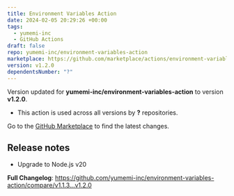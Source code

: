 ```yaml
---
title: Environment Variables Action
date: 2024-02-05 20:29:26 +00:00
tags:
  - yumemi-inc
  - GitHub Actions
draft: false
repo: yumemi-inc/environment-variables-action
marketplace: https://github.com/marketplace/actions/environment-variables-action
version: v1.2.0
dependentsNumber: "?"
---
```



Version updated for **yumemi-inc/environment-variables-action** to version **v1.2.0**.
- This action is used across all versions by **?** repositories.

Go to the [GitHub Marketplace](https://github.com/marketplace/actions/environment-variables-action) to find the latest changes.

## Release notes

- Upgrade to Node.js v20

**Full Changelog**: https://github.com/yumemi-inc/environment-variables-action/compare/v1.1.3...v1.2.0
